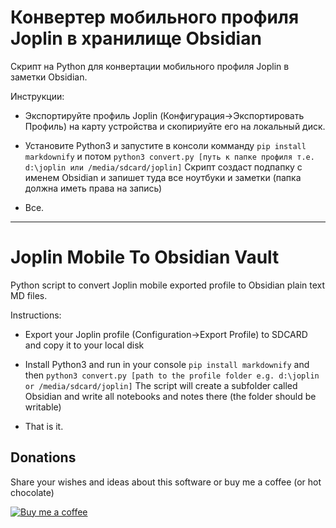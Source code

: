 # Конвертер мобильного профиля Joplin в хранилище Obsidian

Скрипт на Python для конвертации мобильного профиля Joplin в заметки Obsidian.

Инструкции:

- Экспортируйте профиль Joplin (Конфигурация->Экспортировать Профиль) на карту устройства и скопириуйте его на локальный диск.

- Установите Python3 и запустите в консоли комманду ```pip install markdownify``` и потом ```python3 convert.py [путь к папке профиля т.е. d:\joplin или /media/sdcard/joplin]``` 
Скрипт создаст подпапку с именем Obsidian и запишет туда все ноутбуки и заметки (папка должна иметь права на запись)

- Все.

* * *

# Joplin Mobile To Obsidian Vault

Python script to convert Joplin mobile exported profile to Obsidian plain text MD files.

Instructions:

- Export your Joplin profile (Configuration->Export Profile) to SDCARD and copy it to your local disk

- Install Python3 and run in your console ```pip install markdownify``` and then ```python3 convert.py [path to the profile folder e.g. d:\joplin or /media/sdcard/joplin]``` 
The script will create a subfolder called Obsidian and write all notebooks and notes there (the folder should be writable)

- That is it.


## Donations

Share your  wishes and ideas about this software or buy me a coffee (or hot chocolate)

[![Buy me a coffee](https://img.shields.io/badge/-buy_me_a%C2%A0coffee-gray?logo=buy-me-a-coffee)](https://www.buymeacoffee.com/sergeikorneev)


